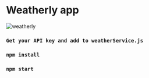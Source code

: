 # Weatherly app

![weatherly](https://user-images.githubusercontent.com/68321206/224636069-cf71d65c-9b84-45f9-ac0d-525f0a5e50ba.png)



### `Get your API key and add to weatherService.js`

### `npm install`

### `npm start`

